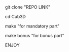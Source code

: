 git clone "REPO LINK"



cd Cub3D



make "for mandatory part"




make bonus "for bonus part"





ENJOY
